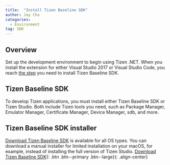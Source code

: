```yaml
---
title:  "Install Tizen Baseline SDK"
author: Jay Cho
categories:
  - Environment
tag: SDK
---
```


## Overview
Set up the development environment to begin using Tizen .NET.
When you install the extension for either Visual Studio 2017 or Visual Studio Code, you reach [the step]({{site.url}}{{site.baseurl}}/guides/environment#tizen-baseline-sdk) you need to install Tizen Baseline SDK.

## Tizen Baseline SDK
To develop Tizen applications, you must install either Tizen Baseline SDK or Tizen Studio. Both include Tizen tools you need, such as Package Manager, Emulator Manager, Certificate Manager, Device Manager, sdb, and more.

## Tizen Baseline SDK installer
[Download Tizen Baseline SDK](http://download.tizen.org/sdk/Installer/Latest/) is available for all OS types. You can download a manual installer for limited installation on your macOS, for example, instead of installing the full version of Tizen Studio.
[Download Tizen Baseline SDK](http://download.tizen.org/sdk/Installer/Latest/){: .btn .btn--primary .btn--large}{: .align-center}
